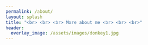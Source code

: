 ```yaml
---      
permalink: /about/
layout: splash
title: "<br> <br> <br> More about me <br> <br> <br>"
header:
  overlay_image: /assets/images/donkey1.jpg
---
```



